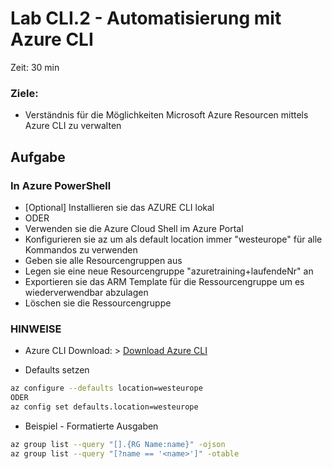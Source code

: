 # Lab CLI.2 - Automatisierung mit Azure CLI

Zeit: 30 min

### Ziele: 
- Verständnis für die Möglichkeiten Microsoft Azure Resourcen mittels Azure CLI zu verwalten
	
## Aufgabe

### In Azure PowerShell

- [Optional] Installieren sie das AZURE CLI lokal 
- ODER
- Verwenden sie die Azure Cloud Shell im Azure Portal
- Konfigurieren sie az um als default location immer "westeurope" für alle Kommandos zu verwenden
- Geben sie alle Resourcengruppen aus
- Legen sie eine neue Resourcengruppe "azuretraining+laufendeNr" an
- Exportieren sie das ARM Template für die Ressourcengruppe um es wiederverwendbar abzulagen
- Löschen sie die Ressourcengruppe

### HINWEISE

- Azure CLI Download: >
[Download Azure CLI](https://aka.ms/installazurecliwindows)

- Defaults setzen
```bash
az configure --defaults location=westeurope 
ODER
az config set defaults.location=westeurope
```
- Beispiel - Formatierte Ausgaben
```bash
az group list --query "[].{RG Name:name}" -ojson 
az group list --query "[?name == '<name>']" -otable
``` 

